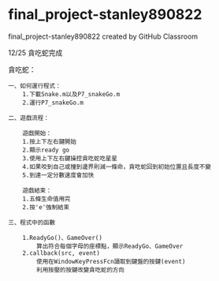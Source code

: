 # final_project-stanley890822
final_project-stanley890822 created by GitHub Classroom

12/25 貪吃蛇完成

貪吃蛇：

    一、如何運行程式：
        1.下載Snake.m以及P7_snakeGo.m
        2.運行P7_snakeGo.m
        
    二、遊戲流程：
    
        遊戲開始：
        1.按上下左右鍵開始
        2.顯示ready go
        3.使用上下左右鍵操控貪吃蛇吃星星
        4.如果咬到自己或撞到邊界則減一條命，貪吃蛇回到初始位置且長度不變
        5.到達一定分數速度會加快
        
        遊戲結束：
        1.五條生命值用完
        2.按'e'強制結束
        
    三、程式中的函數
    
        1.ReadyGo()、GameOver()
            算出符合每個字母的座標點，顯示ReadyGo、GameOver
        2.callback(src, event)
            使用在WindowKeyPressFcn讀取到鍵盤的按鍵(event)
            利用按壓的按鍵改變貪吃蛇的方向
            
        
        
        
